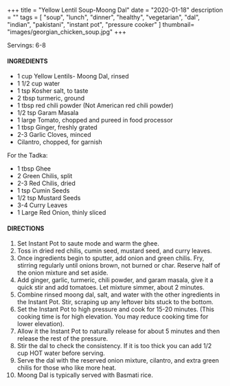 +++
title = "Yellow Lentil Soup-Moong Dal"
date = "2020-01-18"
description = ""
tags = [
    "soup",
    "lunch",
    "dinner",
    "healthy",
    "vegetarian", 
    "dal", 
    "indian", 
    "pakistani", 
    "instant pot", 
    "pressure cooker" 
]
thumbnail= "images/georgian_chicken_soup.jpg"
+++

Servings: 6-8 <!--more-->

#### INGREDIENTS 

* 1 cup Yellow Lentils- Moong Dal, rinsed   
* 1 1/2 cup water 
* 1 tsp Kosher salt, to taste
* 2 tbsp turmeric, ground 
* 1 tbsp red chili powder (Not American red chili powder) 
* 1/2 tsp Garam Masala
* 1 large Tomato, chopped and pureed in food processor 
* 1 tbsp Ginger, freshly grated 
* 2-3 Garlic Cloves, minced 
* Cilantro, chopped, for garnish 

For the Tadka: 
* 1 tbsp Ghee 
* 2 Green Chilis, split 
* 2-3 Red Chilis, dried 
* 1 tsp Cumin Seeds 
* 1/2 tsp Mustard Seeds 
* 3-4 Curry Leaves 
* 1 Large Red Onion, thinly sliced

#### DIRECTIONS 

1. Set Instant Pot to saute mode and warm the ghee. 
2. Toss in dried red chilis, cumin seed, mustard seed, and curry leaves. 
3. Once ingredients begin to sputter, add onion and green chilis. Fry, stirring regularly until onions brown, not burned or char. Reserve half of the onion mixture and set aside. 
4. Add ginger, garlic, turmeric, chili powder, and garam masala, give it a quick stir and add tomatoes. Let mixture simmer, about 2 minutes. 
5. Combine rinsed moong dal, salt, and water with the other ingredients in the Instant Pot. Stir, scraping up any leftover bits stuck to the bottom. 
6. Set the Instant Pot to high pressure and cook for 15-20 minutes. (This cooking time is for high elevation. You may reduce cooking time for lower elevation). 
7. Allow it the Instant Pot to naturally release for about 5 minutes and then release the rest of the pressure. 
8. Stir the dal to check the consistency. If it is too thick you can add 1/2 cup HOT water before serving. 
9. Serve the dal with the reserved onion mixture, cilantro, and extra green chilis for those who like more heat. 
10. Moong Dal is typically served with Basmati rice. 
